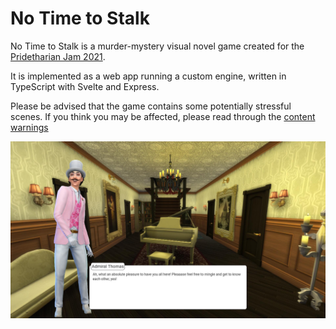 # No Time to Stalk

No Time to Stalk is a murder-mystery visual novel game created for the [Pridetharian Jam 2021](https://itch.io/jam/pridetharian21).

It is implemented as a web app running a custom engine, written in TypeScript with Svelte and Express.

Please be advised that the game contains some potentially stressful scenes.
If you think you may be affected, please read through the [content warnings](CONTENT.md)

![An example scene from the game](example.jpg)
